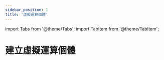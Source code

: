 ```yaml
---
sidebar_position: 1
title: '虛擬運算個體'
---
```


import Tabs from '@theme/Tabs';
import TabItem from '@theme/TabItem';

# 建立虛擬運算個體

